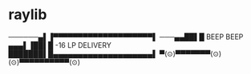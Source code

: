 # raylib

──────▄▌▐▀▀▀▀▀▀▀▀▀▀▀▀▀▀▀▀▀▀▀▀▌
───▄▄██▌█ BEEP BEEP
▄▄▄▌▐██▌█ -16 LP DELIVERY
███████▌█▄▄▄▄▄▄▄▄▄▄▄▄▄▄▄▄▄▄▄▄▌
▀(⊙)▀▀▀▀▀▀▀(⊙)(⊙)▀▀▀▀▀▀▀▀▀▀(⊙)
